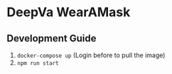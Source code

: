 # DeepVa WearAMask

## Development Guide

1. `docker-compose up` (Login before to pull the image)
2. `npm run start`